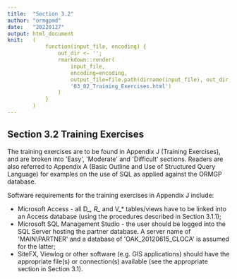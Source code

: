 ```yaml
---
title:  "Section 3.2"
author: "ormgpmd"
date:   "20220127"
output: html_document
knit:   (
            function(input_file, encoding) {
                out_dir <- '';
                rmarkdown::render(
                    input_file,
                    encoding=encoding,
                    output_file=file.path(dirname(input_file), out_dir,
                    '03_02_Training_Exercises.html')
                )
            }
        )
---
```


## Section 3.2 Training Exercises

The training exercises are to be found in Appendix J (Training Exercises), and are broken into 'Easy', 'Moderate' and 'Difficult' sections.  Readers are also referred to Appendix A (Basic Outline and Use of Structured Query Language) for examples on the use of SQL as applied against the ORMGP database.

Software requirements for the training exercises in Appendix J include:
* Microsoft Access - all D_*, R_* and V_* tables/views have to be linked into an Access database (using the procedures described in Section 3.1.1);  
* Microsoft SQL Management Studio - the user should be logged into the SQL Server hosting the partner database.  A server name of 'MAIN\PARTNER' and a database of 'OAK_20120615_CLOCA' is assumed for the latter; 
* SiteFX, Viewlog or other software (e.g. GIS applications) should have the appropriate file(s) or connection(s) available (see the appropriate section in Section 3.1).


